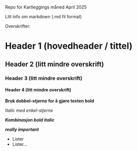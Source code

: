 Repo for Kartleggings måned April 2025

Litt info om markdown (.md fil format)

Overskrifter:

# Header 1 (hovedheader / tittel)

## Header 2 (litt mindre overskrift)

### Header 3 (litt mindre overskrift)

#### Header 4 (litt mindre overskrift)

**Bruk dobbel-stjerne for å gjøre texten bold**

*Italic med enkel-stjerne*

***Kombinasjon bold italic***

***really important***

- Lister
- Lister...
